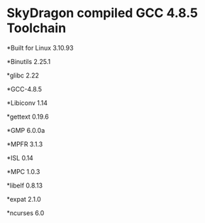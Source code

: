 # SkyDragon compiled GCC 4.8.5 Toolchain


*Built for Linux 3.10.93 

*Binutils 2.25.1 

*glibc 2.22 

*GCC-4.8.5 

*Libiconv 1.14 

*gettext 0.19.6 

*GMP 6.0.0a 

*MPFR 3.1.3 

*ISL 0.14 

*MPC 1.0.3 

*libelf 0.8.13 

*expat 2.1.0 

*ncurses 6.0 
